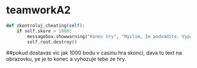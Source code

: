 # teamworkA2

```python
def zkontroluj_cheating(self):
    if self.skore > 1000:
        messagebox.showwarning("Konec hry", "Myslím, že podvádíte. Vypadněte z mého kasina!")
        self.root.destroy()
```
##pokud dostavas vic jak 1000 bodu v casinu hra skonci, dava to text na obrazovku, ye je to konec a vyhozuje tebe ze hry.
